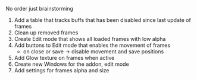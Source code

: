 No order just brainstorming

1. Add a table that tracks buffs that has been disabled since last update of frames
2. Clean up removed frames
3. Create Edit mode that shows all loaded frames with low alpha
4. Add buttons to Edit mode that enables the movement of frames
    - on close or save -> disable movement and save positions
5. Add Glow texture on frames when active
6. Create new Windows for the addon, edit mode
7. Add settings for frames alpha and size
